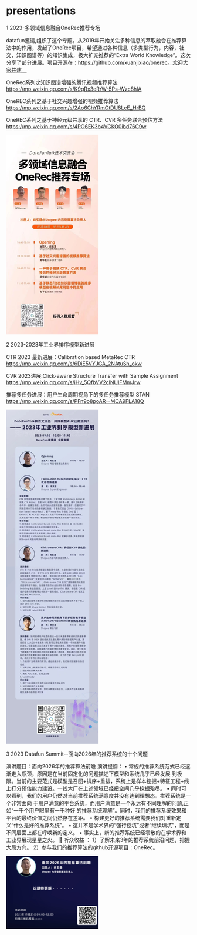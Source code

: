 # presentations

1 2023-多领域信息融合OneRec推荐专场

datafun邀请,组织了这个专题。从2019年开始关注多种信息的萃取融合在推荐算法中的作用，发起了OneRec项目，希望通过各种信息（多类型行为，内容，社交，知识图谱等）的知识集成，极大扩充推荐的“Extra World Knowledge”。这次分享了部分进展。项目开源在：https://github.com/xuanjixiao/onerec。欢迎大家共建。

OneRec系列之知识图谱增强的腾讯视频推荐算法 https://mp.weixin.qq.com/s/K9gRx3eRrW-5Ps-Wzc8hlA

OneREC系列之基于社交兴趣增强的视频推荐算法 https://mp.weixin.qq.com/s/2Ao6ChYRmGtDU8LeE_HrBQ

OneREC系列之基于神经元级共享的 CTR、CVR 多任务联合预估方法 https://mp.weixin.qq.com/s/4PO6EK3b4VCKO0ibd76C9w

 <img src="https://github.com/xuanjixiao/presentations/blob/main/%E5%A4%9A%E9%A2%86%E5%9F%9F%E4%BF%A1%E6%81%AF%E8%9E%8D%E5%90%88OneRec%E6%8E%A8%E8%8D%90%E4%B8%93%E5%9C%BA.jpg" width="50%" height="10%" />


2 2023-2023年工业界排序模型新进展

CTR 2023 最新进展：Calibration based MetaRec CTR  https://mp.weixin.qq.com/s/6DiE5VYJGA_2NAtuSh_okw

CVR 2023进展:Click-aware Structure Transfer with Sample Assignment https://mp.weixin.qq.com/s/iHv_5QfbVV2clNUIFMmJrw

推荐多任务进展：用户生命周期视角下的多任务推荐模型 STAN  https://mp.weixin.qq.com/s/PFn9o8poAR--MCA9FLA18Q


 <img src="https://github.com/xuanjixiao/presentations/blob/main/2023%E5%B9%B4%E5%B7%A5%E4%B8%9A%E7%95%8C%E6%8E%92%E5%BA%8F%E6%A8%A1%E5%9E%8B%E6%96%B0%E8%BF%9B%E5%B1%95.jpg" width="50%" height="10%" />
 

3 2023 Datafun Summit--面向2026年的推荐系统的十个问题

演讲题目：面向2026年的推荐算法前瞻
演讲提纲：
• 常规的推荐系统范式已经逐渐走入瓶颈，原因是在当前固定化的问题描述下模型和系统几乎已经发展 到极限。当前的主要范式是模型是召回+排序+重排，系统上是样本挖掘+特征工程+线上打分预估能力建设。一线大厂在上述领域已经把空间几乎挖掘殆尽。
• 同时可以看到，我们的用户仍然对当前推荐系统满意度并没有达到理想态。推荐系统是一个非常面向 于用户满意的平台系统，而用户满意是一个永远有不同理解的问题,正如“一千个用户眼里有一千种好 的推荐系统理解”。同时，我们的推荐系统效果和平台的最终价值之间仍然存在差距。
• 构建更好的推荐系统需要我们对重新定义“什么是好的推荐系统”。
• 这并不是学术界的“强行挖坑”或者“继续填坑”，而是不同层面上都在呼唤新的定义。
• 事实上，新的推荐系统已经零散的在学术界和工业界展现星星之火。
🎁 听众收益
 ：
1）了解未来3年的推荐系统前沿问题，把握大局方向。
2）参与我们的推荐算法的github开源项目：OneRec。

 <img src="https://github.com/xuanjixiao/presentations/blob/main/%203%202023%20Datafun%20Summit--%E9%9D%A2%E5%90%912026%E5%B9%B4%E7%9A%84%E6%8E%A8%E8%8D%90%E7%B3%BB%E7%BB%9F%E7%9A%84%E5%8D%81%E4%B8%AA%E9%97%AE%E9%A2%98.jpg" width="50%" height="10%" />


